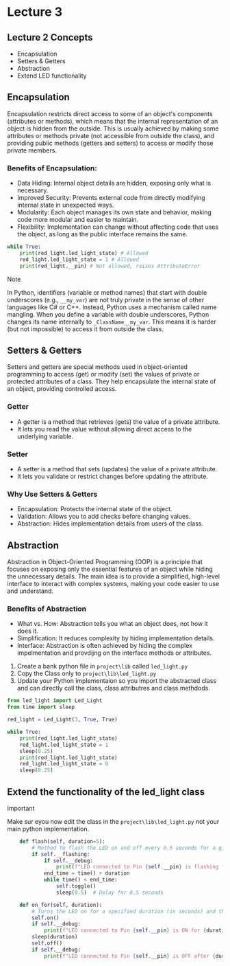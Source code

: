 # Lecture 3

## Lecture 2 Concepts
- Encapsulation
- Setters & Getters
- Abstraction
- Extend LED functionality

## Encapsulation
Encapsulation restricts direct access to some of an object's components (attributes or methods), which means that the internal representation of an object is hidden from the outside. This is usually achieved by making some attributes or methods private (not accessible from outside the class), and providing public methods (getters and setters) to access or modify those private members.

### Benefits of Encapsulation:

- Data Hiding: Internal object details are hidden, exposing only what is necessary.
- Improved Security: Prevents external code from directly modifying internal state in unexpected ways.
- Modularity: Each object manages its own state and behavior, making code more modular and easier to maintain.
- Flexibility: Implementation can change without affecting code that uses the object, as long as the public interface remains the same.

```python
while True:
    print(red_light.led_light_state) # Allowed
    red_light.led_light_state = 1 # Allowed
    print(red_light.__pin) # Not allowed, raises AttributeError
```
> [!Note]
> In Python, identifiers (variable or method names) that start with double underscores (e.g., `__my_var`) are not truly private in the sense of other languages like C# or C++. Instead, Python uses a mechanism called name mangling. When you define a variable with double underscores, Python changes its name internally to `_ClassName__my_var`. This means it is harder (but not impossible) to access it from outside the class.

## Setters & Getters

Setters and getters are special methods used in object-oriented programming to access (get) or modify (set) the values of private or protected attributes of a class. They help encapsulate the internal state of an object, providing controlled access.

### Getter

- A getter is a method that retrieves (gets) the value of a private attribute.
- It lets you read the value without allowing direct access to the underlying variable.

### Setter

- A setter is a method that sets (updates) the value of a private attribute.
- It lets you validate or restrict changes before updating the attribute.

### Why Use Setters & Getters
- Encapsulation: Protects the internal state of the object.
- Validation: Allows you to add checks before changing values.
- Abstraction: Hides implementation details from users of the class.

## Abstraction

Abstraction in Object-Oriented Programming (OOP) is a principle that focuses on exposing only the essential features of an object while hiding the unnecessary details. The main idea is to provide a simplified, high-level interface to interact with complex systems, making your code easier to use and understand.

### Benefits of Abstraction

- What vs. How: Abstraction tells you what an object does, not how it does it.
- Simplification: It reduces complexity by hiding implementation details.
- Interface: Abstraction is often achieved by hiding the complex impelmentation and provdijng on the interface methods or attributes.

1. Create a bank python file in `project\lib` called `led_light.py`
2. Copy the Class only to `project\lib\led_light.py`
3. Update your Python implementaion so you import the abstracted class and can directly call the class, class attributres and class methdods.

```Python
from led_light import Led_Light
from time import sleep

red_light = Led_Light(3, True, True)

while True:
    print(red_light.led_light_state)
    red_light.led_light_state = 1
    sleep(0.25)
    print(red_light.led_light_state)
    red_light.led_light_state = 0
    sleep(0.25)
```

## Extend the functionality of the led_light class

> [!Important]
> Make sur eyou now edit the class in the `project\lib\led_light.py` not your main python implementation.

```python
    def flash(self, duration=5):
        # Method to flash the LED on and off every 0.5 seconds for a given duration
        if self.__flashing:
            if self.__debug:
                print(f"LED connected to Pin {self.__pin} is flashing for {duration} seconds")
            end_time = time() + duration
            while time() < end_time:
                self.toggle()
                sleep(0.5)  # Delay for 0.5 seconds

    def on_for(self, duration):
        # Turns the LED on for a specified duration (in seconds) and then turns it off.
        self.on()
        if self.__debug:
            print(f"LED connected to Pin {self.__pin} is ON for {duration} seconds")
        sleep(duration)
        self.off()
        if self.__debug:
            print(f"LED connected to Pin {self.__pin} is OFF after {duration} seconds")
```